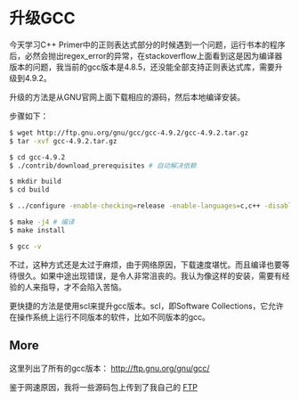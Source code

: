 # 升级GCC

今天学习C++ Primer中的正则表达式部分的时候遇到一个问题，运行书本的程序后，必然会抛出regex_error的异常，在stackoverflow上面看到这是因为编译器版本的问题，我当前的gcc版本是4.8.5，还没能全部支持正则表达式库，需要升级到4.9.2。

升级的方法是从GNU官网上面下载相应的源码，然后本地编译安装。

步骤如下：

```bash
$ wget http://ftp.gnu.org/gnu/gcc/gcc-4.9.2/gcc-4.9.2.tar.gz
$ tar -xvf gcc-4.9.2.tar.gz

$ cd gcc-4.9.2
$ ./contrib/download_prerequisites # 自动解决依赖

$ mkdir build
$ cd build

$ ../configure -enable-checking=release -enable-languages=c,c++ -disable-multilib # 生成Makefile文件

$ make -j4 # 编译
$ make install

$ gcc -v
```

不过，这种方式还是太过于麻烦，由于网络原因，下载速度堪忧。而且编译也要等待很久。如果中途出现错误，是令人非常沮丧的。我认为像这样的安装，需要有经验的人来指导，才不会陷入苦恼。

更快捷的方法是使用scl来提升gcc版本。scl，即Software Collections，它允许在操作系统上运行不同版本的软件，比如不同版本的gcc。

## More

这里列出了所有的gcc版本： http://ftp.gnu.org/gnu/gcc/

鉴于网速原因，我将一些源码包上传到了我自己的 [FTP](ftp://diwen.org/pub/gcc/)